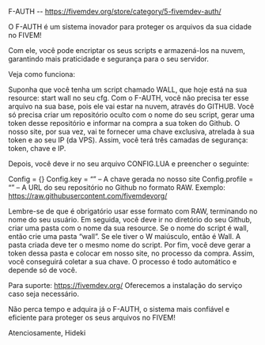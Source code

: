 F-AUTH -- https://fivemdev.org/store/category/5-fivemdev-auth/

O F-AUTH é um sistema inovador para proteger os arquivos da sua cidade no FIVEM!

Com ele, você pode encriptar os seus scripts e armazená-los na nuvem, garantindo mais praticidade e segurança para o seu servidor.

Veja como funciona:

Suponha que você tenha um script chamado WALL, que hoje está na sua resource: start wall no seu cfg. Com o F-AUTH, você não precisa ter esse arquivo na sua base, pois ele vai estar na nuvem, através do GITHUB. Você só precisa criar um repositório oculto com o nome do seu script, gerar uma token desse repositório e informar na compra a sua token do Github. O nosso site, por sua vez, vai te fornecer uma chave exclusiva, atrelada à sua token e ao seu IP (da VPS). Assim, você terá três camadas de segurança: token, chave e IP.

Depois, você deve ir no seu arquivo CONFIG.LUA e preencher o seguinte:

Config = {} 
Config.key = “” – A chave gerada no nosso site 
Config.profile = “” – A URL do seu repositório no Github no formato RAW. Exemplo: https://raw.githubusercontent.com/fivemdevorg/

Lembre-se de que é obrigatório usar esse formato com RAW, terminando no nome do seu usuário. Em seguida, você deve ir no diretório do seu Github, criar uma pasta com o nome da sua resource. Se o nome do script é wall, então crie uma pasta “wall”. Se ele tiver o W maiúsculo, então é Wall. A pasta criada deve ter o mesmo nome do script. Por fim, você deve gerar a token dessa pasta e colocar em nosso site, no processo da compra. Assim, você conseguirá coletar a sua chave. O processo é todo automático e depende só de você.

Para suporte: https://fivemdev.org/ Oferecemos a instalação do serviço caso seja necessário.

Não perca tempo e adquira já o F-AUTH, o sistema mais confiável e eficiente para proteger os seus arquivos no FIVEM!

Atenciosamente, Hideki
